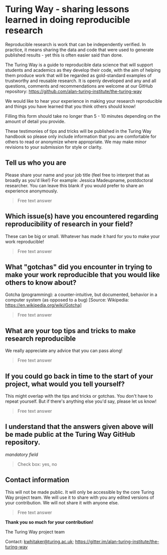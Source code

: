 # Turing Way - sharing lessons learned in doing reproducible research

Reproducible research is work that can be independently verified. 
In practice, it means sharing the data and code that were used to generate published results - yet this is often easier said than done.

The Turing Way is a guide to reproducible data science that will support students and academics as they develop their code, with the aim of helping them produce work that will be regarded as gold-standard examples of trustworthy and reusable research. 
It is openly developed and any and all questions, comments and recommendations are welcome at our GitHub repository: https://github.com/alan-turing-institute/the-turing-way 

We would like to hear your experience in making your research reproducible and things you have learned that you think others should know! 

Filling this form should take no longer than 5 - 10 minutes depending on the amount of detail you provide.  

These testimonies of tips and tricks will be published in the Turing Way handbook so please only include information that you are comfortable for others to read or anonymize where appropriate.
We may make minor revisions to your submission for style or clarity.

## Tell us who you are

Please share your name and your job title (feel free to interpret that as broadly as you'd like!)
For example: Jessica Madeupname, postdoctoral researcher.
You can leave this blank if you would prefer to share an experience anonymously.

> Free text answer

## Which issue(s) have you encountered regarding reproducibility of research in your field?

These can be big or small.
Whatever has made it hard for you to make your work reproducible!

> Free text answer

## What "gotchas" did you encounter in trying to make your work reproducible that you would like others to know about?

Gotcha (programming): a counter-intuitive, but documented, behavior in a computer system (as opposed to a bug) [Source: Wikipedia: https://en.wikipedia.org/wiki/Gotcha]

> Free text answer

## What are your top tips and tricks to make research reproducible

We really appreciate any advice that you can pass along!

> Free text answer

## If you could go back in time to the start of your project, what would you tell yourself?

This might overlap with the tips and tricks or gotchas.
You don't have to repeat yourself.
But if there's anything else you'd say, please let us know!

> Free text answer

## I understand that the answers given above will be made public at the Turing Way GitHub repository.
*mandatory field*
> Check box: yes, no


## Contact information

This will not be made public.
It will only be accessible by the core Turing Way project team.
We will use it to share with you any edited versions of your contribution.
We will not share it with anyone else.

> Free text answer

**Thank you so much for your contribution!**  

The Turing Way project team

Contact: kwhitaker@turing.ac.uk; https://gitter.im/alan-turing-institute/the-turing-way
